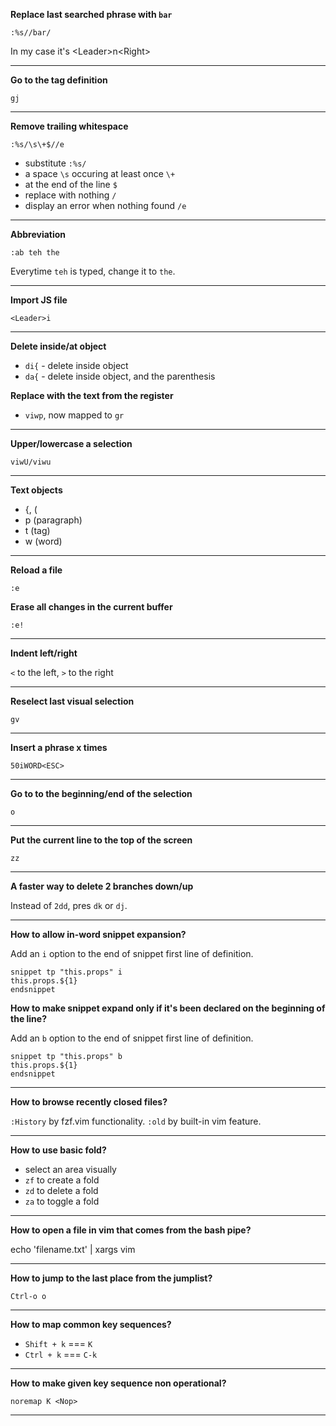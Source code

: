 **Replace last searched phrase with `bar`**

`:%s//bar/`

In my case it's \<Leader>n\<Right>

---

**Go to the tag definition**

`gj`

---

**Remove trailing whitespace**

`:%s/\s\+$//e`

- substitute `:%s/`
- a space `\s` occuring at least once `\+`
- at the end of the line `$`
- replace with nothing `/`
- display an error when nothing found `/e`

---

**Abbreviation**

`:ab teh the`

Everytime `teh` is typed, change it to `the`.

---

**Import JS file**

`<Leader>i`

---

**Delete inside/at object**

- `di{` - delete inside object
- `da{` - delete inside object, and the parenthesis

**Replace with the text from the register**

- `viwp`, now mapped to `gr`

---

**Upper/lowercase a selection**

`viwU/viwu`

---

**Text objects**

- {, (
- p (paragraph)
- t (tag)
- w (word)

---

**Reload a file**

`:e`

**Erase all changes in the current buffer**

`:e!` 

---

**Indent left/right**

`<` to the left,
 `>` to the right

---

**Reselect last visual selection**

`gv`

---

**Insert a phrase x times**

`50iWORD<ESC>`

---

**Go to to the beginning/end of the selection**

`o`

---

**Put the current line to the top of the screen**

`zz`

---

**A faster way to delete 2 branches down/up**

Instead of `2dd`, pres `dk` or `dj`.

---

**How to allow in-word snippet expansion?**

Add an `i` option to the end of snippet first line of definition.

```
snippet tp "this.props" i
this.props.${1}
endsnippet
```

**How to make snippet expand only if it's been declared on the beginning of the line?**

Add an `b` option to the end of snippet first line of definition.

```
snippet tp "this.props" b
this.props.${1}
endsnippet
```

---

**How to browse recently closed files?**

`:History` by fzf.vim functionality.
`:old` by built-in vim feature.

---

**How to use basic fold?**

- select an area visually
- `zf` to create a fold
- `zd` to delete a fold
- `za` to toggle a fold

---

**How to open a file in vim that comes from the bash pipe?**

echo 'filename.txt' | xargs vim

---

**How to jump to the last place from the jumplist?**

`Ctrl-o o`

---

**How to map common key sequences?**

- `Shift + k` === `K`
- `Ctrl + k` === `C-k`

---

**How to make given key sequence non operational?**

`noremap K <Nop>`

---
